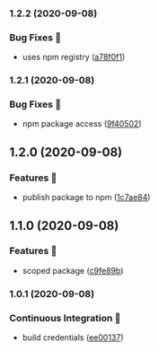 ### 1.2.2 (2020-09-08)


### Bug Fixes 🐛

* uses npm registry ([a78f0f1](https://github.com/ndeitch/nestjs-keycloak/commit/a78f0f1b41c7afd97ae3db4dec7811b9725b8940))

### 1.2.1 (2020-09-08)


### Bug Fixes 🐛

* npm package access ([9f40502](https://github.com/ndeitch/nestjs-keycloak/commit/9f40502c47f26a7f48e72f4803a823a7eb73c188))

## 1.2.0 (2020-09-08)


### Features 🚀

* publish package to npm ([1c7ae84](https://github.com/ndeitch/nestjs-keycloak/commit/1c7ae846dd10c492a2a6eb434eda15dfe37b446b))

## 1.1.0 (2020-09-08)


### Features 🚀

* scoped package ([c9fe89b](https://github.com/ndeitch/nestjs-keycloak/commit/c9fe89b539c4d564d033840457de4f592be2d53f))

### 1.0.1 (2020-09-08)


### Continuous Integration 🤖

* build credentials ([ee00137](https://github.com/ndeitch/nestjs-keycloak/commit/ee001371ec247f7658f0dd95bdfa97128d881c4d))

